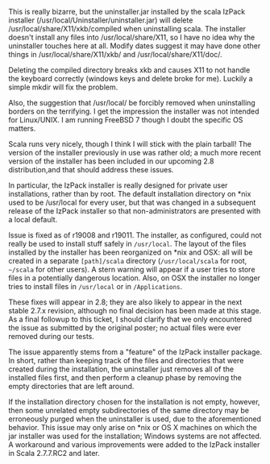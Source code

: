 This is really bizarre, but the uninstaller.jar installed by the scala IzPack installer (/usr/local/Uninstaller/uninstaller.jar) will delete /usr/local/share/X11/xkb/compiled when uninstalling scala. The installer doesn't install any files into /usr/local/share/X11, so I have no idea why the uninstaller touches here at all. Modify dates suggest it may have done other things in /usr/local/share/X11/xkb/ and /usr/local/share/X11/doc/.

Deleting the compiled directory breaks xkb and causes X11 to not handle the keyboard correctly (windows keys and delete broke for me). Luckily a simple mkdir will fix the problem.

Also, the suggestion that /usr/local/ be forcibly removed when uninstalling borders on the terrifying. I get the impression the installer was not intended for Linux/UNIX. I am running FreeBSD 7 though I doubt the specific OS matters.

Scala runs very nicely, though I think I will stick with the plain tarball!
The version of the installer previously in use was rather old; a much more recent version of the installer has been included in our upcoming 2.8 distribution,and that should address these issues.

In particular, the IzPack installer is really designed for private user installations, rather than by root. The default installation directory on *nix used to be /usr/local for every user, but that was changed in a subsequent release of the IzPack installer so that non-administrators are presented with a local default.

Issue is fixed as of r19008 and r19011. The installer, as configured, could not really be used to install stuff safely in `/usr/local`. The layout of the files installed by the installer has been reorganized on *nix and OSX: all will be created in a separate `[path]/scala` directory (`/usr/local/scala` for root, `~/scala` for other users). A stern warning will appear if a user tries to store files in a potentially dangerous location. Also, on OSX the installer no longer tries to install files in `/usr/local` or in `/Applications`.

These fixes will appear in 2.8; they are also likely to appear in the next stable 2.7.x revision, although no final decision has been made at this stage.
As a final followup to this ticket, I should clarify that we only encountered the issue as submitted by the original poster; no actual files were ever removed during our tests.

The issue apparently stems from a "feature" of the IzPack installer package. In short, rather than keeping track of the files and directories that were created during the installation, the uninstaller just removes all of the installed files first, and then perform a cleanup phase by removing the empty directories that are left around.

If the installation directory chosen for the installation is not empty, however, then some unrelated empty subdirectories of the same directory may be erroneously purged when the uninstaller is used, due to the aforementioned behavior. This issue may only arise on *nix or OS X machines on which the jar installer was used for the installation; Windows systems are not affected. A workaround and various improvements were added to the IzPack installer in Scala 2.7.7.RC2 and later.
